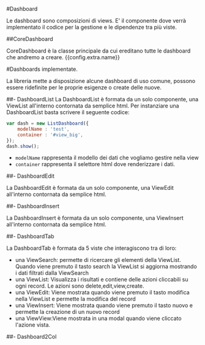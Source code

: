 #Dashboard

Le dashboard sono composizioni di views. E' il componente dove verrà implementato
il codice per la gestione e le dipendenze tra più viste. 

##CoreDashboard

CoreDashboard è la classe principale da cui ereditano tutte le dashboard che andremo
a creare. {{config.extra.name}}


#Dashboards implementate.

La libreria mette a disposizione alcune dashboard di uso comune, possono essere 
ridefinite per le proprie esigenze o create delle nuove.

##- DashboardList
La DashboardList è formata da un solo componente, una ViewList all'interno contornata
da semplice html. Per instanziare una DashboardList basta scrivere il seguente codice:
```javascript
var dash = new ListDashboard({
    modelName : 'test',
    container : '#view_big',
});
dash.show();
```
- `modelName` rappresenta il modello dei dati che vogliamo gestire nella view
- `container` rappresenta il selettore html dove renderizzare i dati.

##- DashboardEdit

La DashboardEdit è formata da un solo componente, una ViewEdit all'interno contornata
da semplice html. 

##- DashboardInsert

La DashboardInsert è formata da un solo componente, una ViewInsert all'interno contornata
da semplice html. 

##- DashboardTab

La DashboardTab è formata da 5 viste che interagiscono tra di loro:

- una ViewSearch: permette di ricercare gli elementi della ViewList. Quando viene
premuto il tasto search la ViewList si aggiorna mostrando i dati filtrati dalla
ViewSearch
- una ViewList: Visualizza i risultati e contiene delle azioni cliccabili su ogni 
record. Le azioni sono delete,edit,view,create.
- una ViewEdit: Viene mostrata quando viene premuto il tasto modifica nella ViewList
e permette la modifica del record
- una ViewInsert: Viene mostrata quando viene premuto il tasto nuovo e permette la
creazione di un nuovo record
- una ViewView:Viene mostrata in una modal quando viene cliccato l'azione vista.



##- Dashboard2Col
